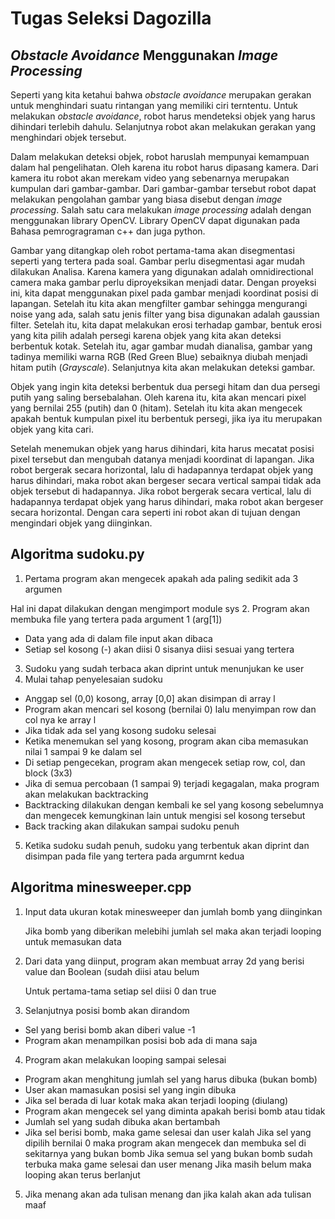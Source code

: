 # Tugas Seleksi Dagozilla

## *Obstacle Avoidance* Menggunakan *Image Processing*

  Seperti yang kita ketahui bahwa *obstacle avoidance* merupakan gerakan untuk menghindari suatu rintangan yang memiliki ciri terntentu. Untuk melakukan *obstacle avoidance*, robot harus mendeteksi objek yang harus dihindari terlebih dahulu. Selanjutnya robot akan melakukan gerakan yang menghindari objek tersebut.
	
  Dalam melakukan deteksi objek, robot haruslah mempunyai kemampuan dalam hal pengelihatan. Oleh karena itu robot harus dipasang kamera. Dari kamera itu robot akan merekam video yang sebenarnya merupakan kumpulan dari gambar-gambar. Dari gambar-gambar tersebut robot dapat melakukan pengolahan gambar yang biasa disebut dengan *image processing*. Salah satu cara melakukan *image processing* adalah dengan menggunakan library OpenCV. Library OpenCV dapat digunakan pada Bahasa pemrogragraman c++ dan juga python. 
	
  Gambar yang ditangkap oleh robot pertama-tama akan disegmentasi seperti yang tertera pada soal. Gambar perlu disegmentasi agar mudah dilakukan Analisa. Karena kamera yang digunakan adalah omnidirectional camera maka gambar perlu diproyeksikan menjadi datar. Dengan proyeksi ini, kita dapat menggunakan pixel pada gambar menjadi koordinat posisi di lapangan. Setelah itu kita akan mengfilter gambar sehingga mengurangi noise yang ada, salah satu jenis filter yang bisa digunakan adalah gaussian filter. Setelah itu, kita dapat melakukan erosi terhadap gambar, bentuk erosi yang kita pilih adalah persegi karena objek yang kita akan deteksi berbentuk kotak. Setelah itu, agar gambar mudah dianalisa, gambar yang tadinya memiliki warna RGB (Red Green Blue) sebaiknya diubah menjadi hitam putih (*Grayscale*). Selanjutnya kita akan melakukan deteksi gambar.
	
  Objek yang ingin kita deteksi berbentuk dua persegi hitam dan dua persegi putih yang saling bersebalahan. Oleh karena itu, kita akan mencari pixel yang bernilai 255 (putih) dan 0 (hitam). Setelah itu kita akan mengecek apakah bentuk kumpulan pixel itu berbentuk persegi, jika iya itu merupakan objek yang kita cari.
	
  Setelah menemukan objek yang harus dihindari, kita harus mecatat posisi pixel tersebut dan mengubah datanya menjadi koordinat di lapangan. Jika robot bergerak secara horizontal, lalu di hadapannya terdapat objek yang harus dihindari, maka robot akan bergeser secara vertical sampai tidak ada objek tersebut di hadapannya. Jika robot bergerak secara vertical, lalu di hadapannya terdapat objek yang harus dihindari, maka robot akan bergeser secara horizontal. Dengan cara seperti ini robot akan di tujuan dengan mengindari objek yang diinginkan.

## Algoritma sudoku.py

1. Pertama program akan mengecek apakah ada paling sedikit ada 3 argumen

Hal ini dapat dilakukan dengan mengimport module sys
2. Program akan membuka file yang tertera pada argument 1 (arg[1])
  - Data yang ada di dalam file input akan dibaca
  - Setiap sel kosong (-) akan diisi 0 sisanya diisi sesuai yang tertera
3. Sudoku yang sudah terbaca akan diprint untuk menunjukan ke user
4. Mulai tahap penyelesaian sudoku
  - Anggap sel (0,0) kosong, array [0,0] akan disimpan di array l
  - Program akan mencari sel kosong (bernilai 0) lalu menyimpan row dan col nya ke array l
  - Jika tidak ada sel yang kosong sudoku selesai
  - Ketika menemukan sel yang kosong, program akan ciba memasukan nilai 1 sampai 9 ke dalam sel
  - Di setiap pengecekan, program akan mengecek setiap row, col, dan block (3x3)
  - Jika di semua percobaan (1 sampai 9) terjadi kegagalan, maka program akan melakukan backtracking
  - Backtracking dilakukan dengan kembali ke sel yang kosong sebelumnya dan mengecek kemungkinan lain untuk mengisi sel kosong tersebut
  - Back tracking akan dilakukan sampai sudoku penuh
5. Ketika sudoku sudah penuh, sudoku yang terbentuk akan diprint dan disimpan pada file yang tertera pada argumrnt kedua

## Algoritma minesweeper.cpp

1. Input data ukuran kotak minesweeper dan jumlah bomb yang diinginkan
   
   Jika bomb yang diberikan melebihi jumlah sel maka akan terjadi looping untuk memasukan data
2. Dari data yang diinput, program akan membuat array 2d yang berisi value dan Boolean (sudah diisi atau belum
    
    Untuk pertama-tama setiap sel diisi 0 dan true
3. Selanjutnya posisi bomb akan dirandom
  - Sel yang berisi bomb akan diberi value -1
  - Program akan menampilkan posisi bob ada di mana saja
4. Program akan melakukan looping sampai selesai
  - Program akan menghitung jumlah sel yang harus dibuka (bukan bomb)
  - User akan mamasukan posisi sel yang ingin dibuka
  - Jika sel berada di luar kotak maka akan terjadi looping (diulang)
  - Program akan mengecek sel yang diminta apakah berisi bomb atau tidak
  - Jumlah sel yang sudah dibuka akan bertambah
  - Jika sel berisi bomb, maka game selesai dan user kalah
Jika sel yang dipilih bernilai 0 maka program akan mengecek dan membuka sel di sekitarnya yang bukan bomb
Jika semua sel yang bukan bomb sudah terbuka maka game selesai dan user menang
Jika masih belum maka looping akan terus berlanjut
5. Jika menang akan ada tulisan menang dan jika kalah akan ada tulisan maaf
